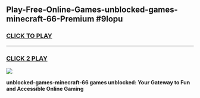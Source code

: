 
## Play-Free-Online-Games-unblocked-games-minecraft-66-Premium #9lopu
<h3>
<a href="https://premium.freeplayer.one?title=unblocked-games-minecraft-66&ref=8M">CLICK TO PLAY</a></h3>
<hr>

<h3>
<a href="https://premium.freeplayer.one?title=unblocked-games-minecraft-66&ref=8M">CLICK 2 PLAY</a>
  
</h3>

<a href="https://premium.freeplayer.one?title=unblocked-games-minecraft-66&ref=8M"><img src="https://clearcache.store/games.png"></a>


**unblocked-games-minecraft-66 games unblocked: Your Gateway to Fun and Accessible Online Gaming**
